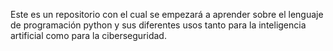 Este es un repositorio con el cual se empezará a aprender sobre el lenguaje de programación python y sus diferentes usos tanto para la inteligencia artificial como para la ciberseguridad. 